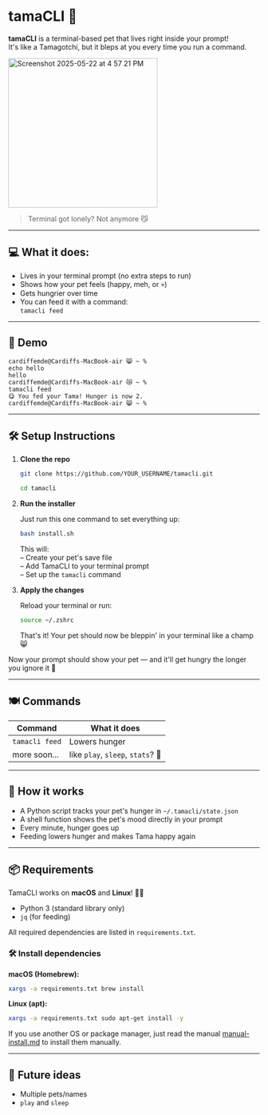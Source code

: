 # tamaCLI 🐣

**tamaCLI** is a terminal-based pet that lives right inside your prompt!  
It's like a Tamagotchi, but it bleps at you every time you run a command.

<img width="299" alt="Screenshot 2025-05-22 at 4 57 21 PM" src="https://github.com/user-attachments/assets/7ffcb00e-b07c-4cd3-ae61-dbedb2dc3e11" />

> Terminal got lonely? Not anymore 😼

---

## 💻 What it does:

- Lives in your terminal prompt (no extra steps to run)
- Shows how your pet feels (happy, meh, or 💀)
- Gets hungrier over time
- You can feed it with a command:  
  ```tamacli feed```

---

## 📸 Demo

```cardiffemde@Cardiffs-MacBook-air 😸 ~ %```  
```echo hello```  
```hello```  
```cardiffemde@Cardiffs-MacBook-air 😿 ~ %```  
```tamacli feed```  
```😋 You fed your Tama! Hunger is now 2.```  
```cardiffemde@Cardiffs-MacBook-air 😸 ~ %```

---

## 🛠️ Setup Instructions

1. **Clone the repo**

   ```bash
   git clone https://github.com/YOUR_USERNAME/tamacli.git
   ```  
   ```bash 
   cd tamacli
   ```

2. **Run the installer**

   Just run this one command to set everything up:  
   ```bash
   bash install.sh
   ```

   This will:  
   – Create your pet's save file  
   – Add TamaCLI to your terminal prompt  
   – Set up the ```tamacli``` command

3. **Apply the changes**

   Reload your terminal or run:  
   ```bash
   source ~/.zshrc
   ```

   That's it! Your pet should now be bleppin' in your terminal like a champ 😸

Now your prompt should show your pet — and it'll get hungry the longer you ignore it 👀

---

## 🍽️ Commands

| Command        | What it does            |
|----------------|--------------------------|
| ```tamacli feed``` | Lowers hunger            |
| more soon...   | like ```play```, ```sleep```, ```stats```? 👀 |

---

## 💾 How it works

- A Python script tracks your pet's hunger in ```~/.tamacli/state.json```
- A shell function shows the pet's mood directly in your prompt
- Every minute, hunger goes up
- Feeding lowers hunger and makes Tama happy again

---

## 📦 Requirements

TamaCLI works on **macOS** and **Linux**! 🐧🍏

- Python 3 (standard library only)
- `jq` (for feeding)

All required dependencies are listed in `requirements.txt`.

### 🛠️ Install dependencies

**macOS (Homebrew):**
```bash
xargs -a requirements.txt brew install
```

**Linux (apt):**
```bash
xargs -a requirements.txt sudo apt-get install -y
```

If you use another OS or package manager, just read the manual [manual-install.md](guides/manual-install.md) to install them manually.

---

## 🐾 Future ideas

- Multiple pets/names
- ```play``` and ```sleep```
